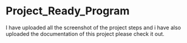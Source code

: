 # Project_Ready_Program
I have uploaded all the screenshot of the project steps and i have also uploaded the documentation of this project please check it out.
